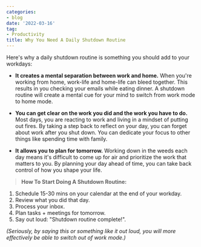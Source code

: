 ```yaml
---
categories:
- blog
date: '2022-03-16'
tag:
- Productivity
title: Why You Need A Daily Shutdown Routine
---
```


Here's why a daily shutdown routine is something you should add to your workdays:

- **It creates a mental separation between work and home.** When you're working from home, work-life and home-life can bleed together. This results in you checking your emails while eating dinner. A shutdown routine will create a mental cue for your mind to switch from work mode to home mode.

- **You can get clear on the work you did and the work you have to do.** Most days, you are reacting to work and living in a mindset of putting out fires. By taking a step back to reflect on your day, you can forget about work after you shut down. You can dedicate your focus to other things like spending time with family.

- **It allows you to plan for tomorrow.** Working down in the weeds each day means it's difficult to come up for air and prioritize the work that matters to you. By planning your day ahead of time, you can take back control of how you shape your life.

> **How To Start Doing A Shutdown Routine:**

1. Schedule 15-30 mins on your calendar at the end of your workday.
2. Review what you did that day.
3. Process your inbox.
4. Plan tasks + meetings for tomorrow.
5. Say out loud: "Shutdown routine complete!".

_(Seriously, by saying this or something like it out loud, you will more effectively be able to switch out of work mode.)_